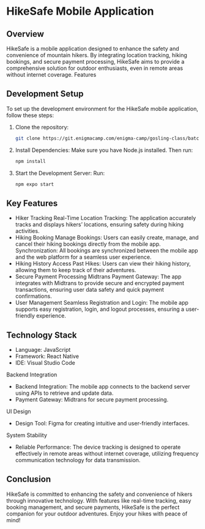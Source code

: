 # HikeSafe Mobile Application

## Overview

HikeSafe is a mobile application designed to enhance the safety and convenience of mountain hikers. By integrating location tracking, hiking bookings, and secure payment processing, HikeSafe aims to provide a comprehensive solution for outdoor enthusiasts, even in remote areas without internet coverage.
Features

## Development Setup

To set up the development environment for the HikeSafe mobile application, follow these steps:

1. Clone the repository:

   ```bash
   git clone https://git.enigmacamp.com/enigma-camp/gosling-class/batch-5/kelompok-1/final-project/mobile.git
   ```
2. Install Dependencies: Make sure you have Node.js installed. Then run:

   ```bash
   npm install
   ```
3. Start the Development Server: Run:

   ```bash
   npm expo start
   ```

## Key Features
- Hiker Tracking
    Real-Time Location Tracking: The application accurately tracks and displays hikers’ locations, ensuring safety during hiking activities.
- Hiking Booking
    Manage Bookings: Users can easily create, manage, and cancel their hiking bookings directly from the mobile app.
    Synchronization: All bookings are synchronized between the mobile app and the web platform for a seamless user experience.
- Hiking History
    Access Past Hikes: Users can view their hiking history, allowing them to keep track of their adventures.
- Secure Payment Processing
    Midtrans Payment Gateway: The app integrates with Midtrans to provide secure and encrypted payment transactions, ensuring user data safety and quick payment confirmations.
- User Management
    Seamless Registration and Login: The mobile app supports easy registration, login, and logout processes, ensuring a user-friendly experience.

## Technology Stack
- Language: JavaScript
- Framework: React Native
- IDE: Visual Studio Code

Backend Integration
- Backend Integration: The mobile app connects to the backend server using APIs to retrieve and update data.
- Payment Gateway: Midtrans for secure payment processing.

UI Design
- Design Tool: Figma for creating intuitive and user-friendly interfaces. 

System Stability
- Reliable Performance: The device tracking is designed to operate effectively in remote areas without internet coverage, utilizing frequency communication technology for data transmission.

## Conclusion

HikeSafe is committed to enhancing the safety and convenience of hikers through innovative technology. With features like real-time tracking, easy booking management, and secure payments, HikeSafe is the perfect companion for your outdoor adventures. Enjoy your hikes with peace of mind!